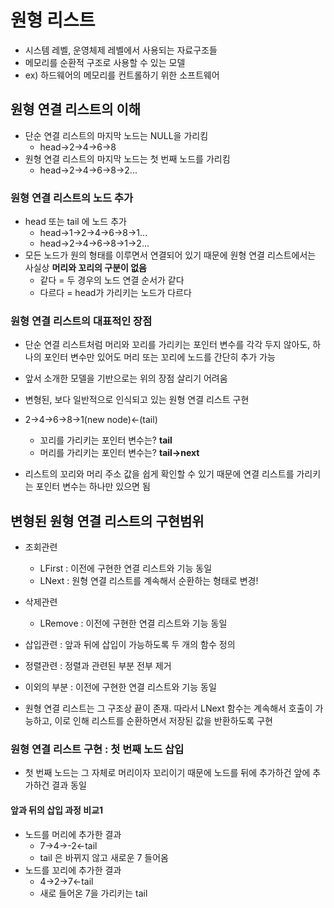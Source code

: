 # 원형 리스트

- 시스템 레벨, 운영체제 레벨에서 사용되는 자료구조들
- 메모리를 순환적 구조로 사용할 수 있는 모델
- ex) 하드웨어의 메모리를 컨트롤하기 위한 소프트웨어

## 원형 연결 리스트의 이해

- 단순 연결 리스트의 마지막 노드는 NULL을 가리킴
  - head->2->4->6->8
- 원형 연결 리스트의 마지막 노드는 첫 번째 노드를 가리킴
  - head->2->4->6->8->2...

### 원형 연결 리스트의 노드 추가

- head 또는 tail 에 노드 추가
  - head->1->2->4->6->8->1...
  - head->2->4->6->8->1->2...
- 모든 노드가 원의 형태를 이루면서 연결되어 있기 때문에 원형 연결 리스트에서는 사실상 **머리와 꼬리의 구분이 없음**
  - 같다 = 두 경우의 노드 연결 순서가 같다
  - 다르다 = head가 가리키는 노드가 다르다

### 원형 연결 리스트의 대표적인 장점

- 단순 연결 리스트처럼 머리와 꼬리를 가리키는 포인터 변수를 각각 두지 않아도, 하나의 포인터 변수만 있어도 머리 또는 꼬리에 노드를 간단히 추가 가능

- 앞서 소개한 모델을 기반으로는 위의 장점 살리기 어려움
- 변형된, 보다 일반적으로 인식되고 있는 원형 연결 리스트 구현
- 2->4->6->8->1(new node)<-(tail)
  - 꼬리를 가리키는 포인터 변수는? **tail**
  - 머리를 가리키는 포인터 변수는? **tail->next**
- 리스트의 꼬리와 머리 주소 값을 쉽게 확인할 수 있기 때문에 연결 리스트를 가리키는 포인터 변수는 하나만 있으면 됨

## 변형된 원형 연결 리스트의 구현범위

- 조회관련
  - LFirst : 이전에 구현한 연결 리스트와 기능 동일
  - LNext : 원형 연결 리스트를 계속해서 순환하는 형태로 변경!
- 삭제관련
  - LRemove : 이전에 구현한 연결 리스트와 기능 동일
- 삽입관련 : 앞과 뒤에 삽입이 가능하도록 두 개의 함수 정의
- 정렬관련 : 정렬과 관련된 부분 전부 제거
- 이외의 부분 : 이전에 구현한 연결 리스트와 기능 동일

- 원형 연결 리스트는 그 구조상 끝이 존재. 따라서 LNext 함수는 계속해서 호출이 가능하고, 이로 인해 리스트를 순환하면서 저장된 값을 반환하도록 구현

### 원형 연결 리스트 구현 : 첫 번째 노드 삽입

- 첫 번째 노드는 그 자체로 머리이자 꼬리이기 때문에 노드를 뒤에 추가하건 앞에 추가하건 결과 동일

#### 앞과 뒤의 삽입 과정 비교1

- 노드를 머리에 추가한 결과
  - 7->4->-2<-tail
  - tail 은 바뀌지 않고 새로운 7 들어옴
- 노드를 꼬리에 추가한 결과
  - 4->2->7<-tail
  - 새로 들어온 7을 가리키는 tail
